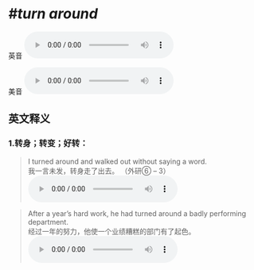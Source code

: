 # ***\#turn around*** 
英音
<audio src="./media/turn around1.aac" controls="controls"></audio>

美音
<audio src="./media/turn around2.aac" controls="controls"></audio>



  

英文释义
---
### 1.**转身；转变；好转：**  

 > I turned around and walked out without saying a word.   
 > 我一言未发，转身走了出去。  （外研⑥ – 3）  
<audio src="./media/turn-15.aac" controls="controls"></audio>

 > After a year’s hard work, he had turned around a badly performing department.   
 > 经过一年的努力，他使一个业绩糟糕的部门有了起色。    
<audio src="./media/turn-16.aac" controls="controls"></audio>


